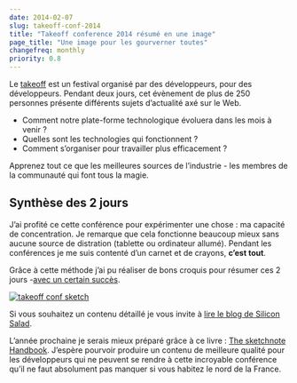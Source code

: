 ```yaml
---
date: 2014-02-07
slug: takeoff-conf-2014
title: "Takeoff conference 2014 résumé en une image"
page_title: "Une image pour les gourverner toutes"
changefreq: monthly
priority: 0.8
---
```


Le [takeoff](http://takeoffconf.com/2014) est un festival organisé par des développeurs, pour des développeurs. Pendant deux jours, cet évènement de plus de 250 personnes présente différents sujets d’actualité axé sur le Web.

- Comment notre plate-forme technologique évoluera dans les mois à venir ?
- Quelles sont les technologies qui fonctionnent ?
- Comment s’organiser pour travailler plus efficacement ?

Apprenez tout ce que les meilleures sources de l’industrie - les membres de la communauté qui font tous la magie.

## Synthèse des 2 jours

J’ai profité ce cette conférence pour expérimenter une chose : ma capacité de concentration. Je remarque que cela fonctionne beaucoup mieux sans aucune source de distration (tablette ou ordinateur allumé). Pendant les conférences je me suis contenté d’un carnet et de crayons, __c’est tout__.

Grâce à cette méthode j’ai pu réaliser de bons croquis pour résumer ces 2 jours -[avec un certain succès](https://medium.com/p/20102acc5c28).

[![takeoff conf sketch](http://farm4.staticflickr.com/3816/12342105995_062d650f8e_c.jpg)](http://www.flickr.com/photos/geekgrunge/12342105995/)

Si vous souhaitez un contenu détaillé je vous invite à [lire le blog de Silicon Salad](http://www.siliconsalad.com/blog/takeoff-conf-les-tendances-2014-pour-le-developement-front-end/).

L’année prochaine je serais mieux préparé grâce à ce livre : [The sketchnote Handbook](http://www.amazon.fr/gp/product/0321857895/ref=as_li_ss_tl?ie=UTF8&camp=1642&creative=19458&creativeASIN=0321857895&linkCode=as2&tag=davidl-21). J’espère pourvoir produire un contenu de meilleure qualité pour les développeurs qui ne peuvent se rendre à cette incroyable conférence qu’il ne faut absolument pas manquer si vous habitez le nord de la France.
